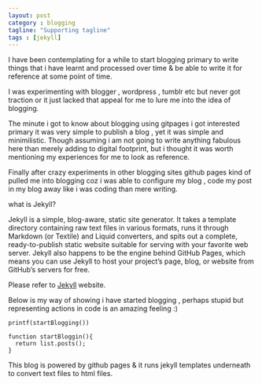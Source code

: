 ```yaml
---
layout: post
category : blogging
tagline: "Supporting tagline"
tags : [jekyll]
---
```


I have been contemplating for a while to start blogging primary to write things that i have learnt and processed 
over time & be able to write it for reference at some point of time.

I was experimenting with blogger , wordpress , tumblr etc but never got traction or it just lacked that appeal 
for me to lure me into the idea of blogging.

The minute i got to know about blogging using gitpages i got interested primary it was very simple to publish a 
blog , yet it was  simple and minimilistic. Though assuming i am not going to write anything fabulous here than
merely adding to digital footprint, but i thought it was worth mentioning my experiences for me to look as reference.

Finally after crazy experiments in other blogging sites github pages kind of pulled me into blogging coz i was able
to configure my blog , code my post in my blog away like i was coding than mere writing.

what is Jekyll?

Jekyll is a simple, blog-aware, static site generator. It takes a template directory containing raw text files in various formats, runs it through Markdown (or Textile) and Liquid converters, and spits out a complete, ready-to-publish static website suitable for serving with your favorite web server. Jekyll also happens to be the engine behind GitHub Pages, which means you can use Jekyll to host your project’s page, blog, or website from GitHub’s servers for free.

Please refer to [Jekyll](http://jekyllrb.com/) website. 

Below is my way of showing i have started blogging , perhaps stupid but representing actions in code is an amazing feeling :)

`printf(startBlogging())`


    function startBloggin(){
      return list.posts();
    }

This blog is powered by github pages & it runs jekyll templates underneath to convert text files to html files.
